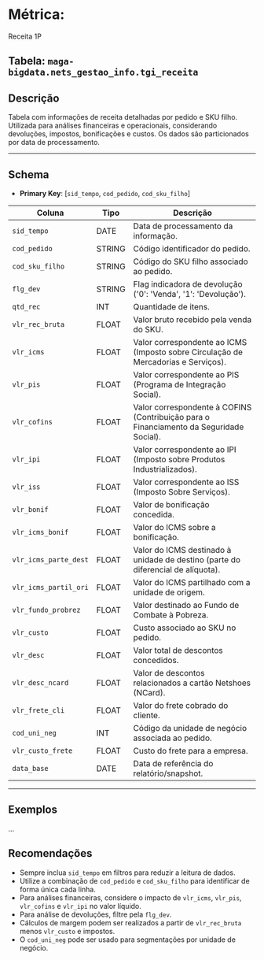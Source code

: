 # Métrica:  
Receita 1P  

## Tabela: `maga-bigdata.nets_gestao_info.tgi_receita`

## Descrição  
Tabela com informações de receita detalhadas por pedido e SKU filho. Utilizada para análises financeiras e operacionais, considerando devoluções, impostos, bonificações e custos. Os dados são particionados por data de processamento.

---

## Schema  

- **Primary Key**: [`sid_tempo`, `cod_pedido`, `cod_sku_filho`]  

| Coluna                      | Tipo    | Descrição                                                                                              |
|-----------------------------|---------|--------------------------------------------------------------------------------------------------------|
| `sid_tempo`                 | DATE    | Data de processamento da informação.                                                                   |
| `cod_pedido`                | STRING  | Código identificador do pedido.                                                                        |
| `cod_sku_filho`             | STRING  | Código do SKU filho associado ao pedido.                                                               |
| `flg_dev`                   | STRING  | Flag indicadora de devolução ('0': 'Venda', '1': 'Devolução').                                         |
| `qtd_rec`                   | INT     | Quantidade de itens.                                                                                   |
| `vlr_rec_bruta`             | FLOAT   | Valor bruto recebido pela venda do SKU.                                                                |
| `vlr_icms`                  | FLOAT   | Valor correspondente ao ICMS (Imposto sobre Circulação de Mercadorias e Serviços).                     |
| `vlr_pis`                   | FLOAT   | Valor correspondente ao PIS (Programa de Integração Social).                                           |
| `vlr_cofins`                | FLOAT   | Valor correspondente à COFINS (Contribuição para o Financiamento da Seguridade Social).                |
| `vlr_ipi`                   | FLOAT   | Valor correspondente ao IPI (Imposto sobre Produtos Industrializados).                                 |
| `vlr_iss`                   | FLOAT   | Valor correspondente ao ISS (Imposto Sobre Serviços).                                                  |
| `vlr_bonif`                 | FLOAT   | Valor de bonificação concedida.                                                                        |
| `vlr_icms_bonif`            | FLOAT   | Valor do ICMS sobre a bonificação.                                                                     |
| `vlr_icms_parte_dest`       | FLOAT   | Valor do ICMS destinado à unidade de destino (parte do diferencial de alíquota).                       |
| `vlr_icms_partil_ori`       | FLOAT   | Valor do ICMS partilhado com a unidade de origem.                                                      |
| `vlr_fundo_probrez`         | FLOAT   | Valor destinado ao Fundo de Combate à Pobreza.                                                         |
| `vlr_custo`                 | FLOAT   | Custo associado ao SKU no pedido.                                                                      |
| `vlr_desc`                  | FLOAT   | Valor total de descontos concedidos.                                                                   |
| `vlr_desc_ncard`            | FLOAT   | Valor de descontos relacionados a cartão Netshoes (NCard).                                             |
| `vlr_frete_cli`             | FLOAT   | Valor do frete cobrado do cliente.                                                                     |
| `cod_uni_neg`               | INT     | Código da unidade de negócio associada ao pedido.                                                      |
| `vlr_custo_frete`           | FLOAT   | Custo do frete para a empresa.                                                                         |
| `data_base`                 | DATE    | Data de referência do relatório/snapshot.                                                              |

---

## Exemplos  

...

## Recomendações  

- Sempre inclua `sid_tempo` em filtros para reduzir a leitura de dados.
- Utilize a combinação de `cod_pedido` e `cod_sku_filho` para identificar de forma única cada linha.
- Para análises financeiras, considere o impacto de `vlr_icms`, `vlr_pis`, `vlr_cofins` e `vlr_ipi` no valor líquido.
- Para análise de devoluções, filtre pela `flg_dev`.
- Cálculos de margem podem ser realizados a partir de `vlr_rec_bruta` menos `vlr_custo` e impostos.
- O `cod_uni_neg` pode ser usado para segmentações por unidade de negócio.
